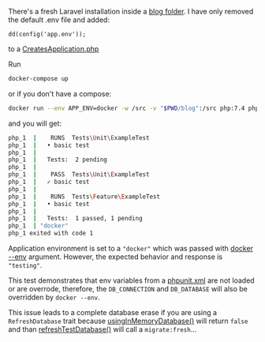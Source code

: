 There's a fresh Laravel installation inside a [blog folder](https://github.com/oleynikd/laravel-docker-test-env-issue/tree/master/blog). I have only removed the default .env file and added:
```
dd(config('app.env'));
```
to a [CreatesApplication.php](https://github.com/oleynikd/laravel-docker-test-env-issue/blob/71b9519e8f635cd949bf59747f31fd32ad4e91e4/blog/tests/CreatesApplication.php#L21)

Run 
```bash
docker-compose up
```
or if you don't have a compose:
```bash
docker run --env APP_ENV=docker -w /src -v "$PWD/blog":/src php:7.4 php artisan test
```
and you will get:
```bash
php_1  |    RUNS  Tests\Unit\ExampleTest
php_1  |   • basic test
php_1  |
php_1  |   Tests:  2 pending
php_1  |
php_1  |    PASS  Tests\Unit\ExampleTest
php_1  |   ✓ basic test
php_1  |
php_1  |    RUNS  Tests\Feature\ExampleTest
php_1  |   • basic test
php_1  |
php_1  |   Tests:  1 passed, 1 pending
php_1  | "docker"
php_1 exited with code 1
```

Application environment is set to a `"docker"` which was passed with [docker --env](https://docs.docker.com/engine/reference/commandline/run/#set-environment-variables--e---env---env-file) argument. However, the expected behavior and response is `"testing"`.

This test demonstrates that env variables from a [phpunit.xml](https://github.com/oleynikd/laravel-docker-test-env-issue/blob/master/blog/phpunit.xml) are not loaded or are overrode, therefore, the `DB_CONNECTION` and `DB_DATABASE` will also be overridden by `docker --env`.

This issue leads to a complete database erase if you are using a `RefreshDatabase` trait because [usingInMemoryDatabase()](https://github.com/laravel/framework/blob/4110965660ffc459206a5f1e5c3b40354347cd08/src/Illuminate/Foundation/Testing/RefreshDatabase.php#L26) will return `false` and than [refreshTestDatabase()](https://github.com/laravel/framework/blob/4110965660ffc459206a5f1e5c3b40354347cd08/src/Illuminate/Foundation/Testing/RefreshDatabase.php#L50) will call a `migrate:fresh`...



